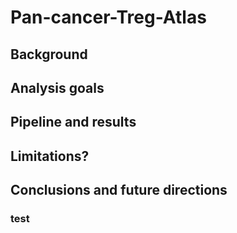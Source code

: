 # Pan-cancer-Treg-Atlas
## Background
## Analysis goals
## Pipeline and results
## Limitations?
## Conclusions and future directions
### test

